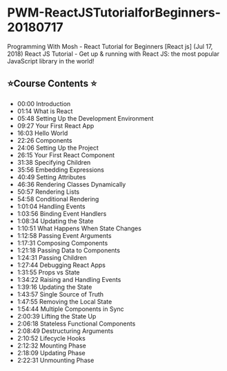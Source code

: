 # PWM-ReactJSTutorialforBeginners-20180717

Programming With Mosh - React Tutorial for Beginners [React js] (Jul 17, 2018)
React JS Tutorial - Get up & running with React JS: the most popular JavaScript library in the world! 

## ⭐️Course Contents ⭐️

* 00:00​ Introduction
* 01:14​ What is React
* 05:48​ Setting Up the Development Environment 
* 09:27​ Your First React App
* 16:03​ Hello World
* 22:26​ Components
* 24:06​ Setting Up the Project
* 26:15​ Your First React Component
* 31:38​ Specifying Children
* 35:56​ Embedding Expressions
* 40:49​ Setting Attributes
* 46:36​ Rendering Classes Dynamically
* 50:57​ Rendering Lists
* 54:58​ Conditional Rendering
* 1:01:04​ Handling Events
* 1:03:56​ Binding Event Handlers
* 1:08:34​ Updating the State
* 1:10:51​ What Happens When State Changes 
* 1:12:58​ Passing Event Arguments
* 1:17:31​ Composing Components
* 1:21:18​ Passing Data to Components
* 1:24:31​ Passing Children
* 1:27:44​ Debugging React Apps
* 1:31:55​ Props vs State
* 1:34:22​ Raising and Handling Events
* 1:39:16​ Updating the State
* 1:43:57​ Single Source of Truth
* 1:47:55​ Removing the Local State
* 1:54:44​ Multiple Components in Sync 
* 2:00:39​ Lifting the State Up
* 2:06:18​ Stateless Functional Components
* 2:08:49​ Destructuring Arguments
* 2:10:52​ Lifecycle Hooks
* 2:12:32​ Mounting Phase 
* 2:18:09​ Updating Phase 
* 2:22:31​ Unmounting Phase
